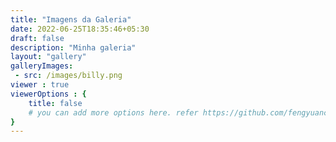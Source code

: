 ```yaml
---
title: "Imagens da Galeria"
date: 2022-06-25T18:35:46+05:30
draft: false
description: "Minha galeria"
layout: "gallery"
galleryImages:
 - src: /images/billy.png 
viewer : true
viewerOptions : {
    title: false
    # you can add more options here. refer https://github.com/fengyuanchen/viewerjs?tab=readme-ov-file#options
}
---
```

